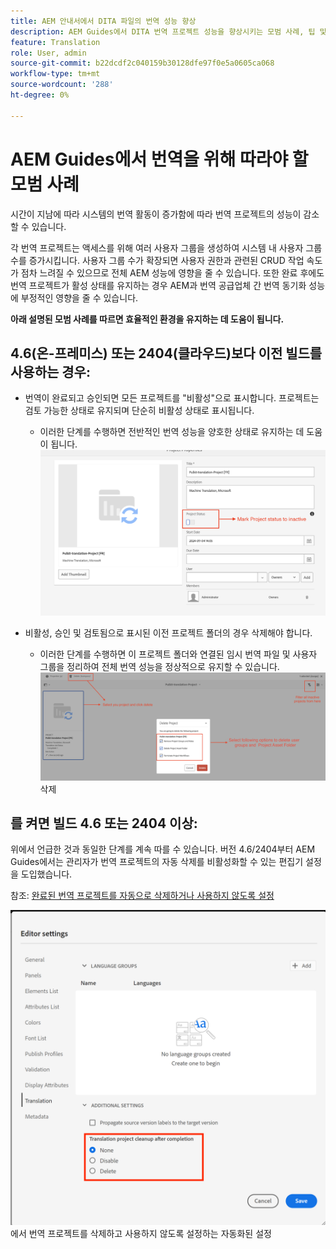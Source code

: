 ```yaml
---
title: AEM 안내서에서 DITA 파일의 번역 성능 향상
description: AEM Guides에서 DITA 번역 프로젝트 성능을 향상시키는 모범 사례, 팁 및 요령
feature: Translation
role: User, admin
source-git-commit: b22dcdf2c040159b30128dfe97f0e5a0605ca068
workflow-type: tm+mt
source-wordcount: '288'
ht-degree: 0%

---
```


# AEM Guides에서 번역을 위해 따라야 할 모범 사례

시간이 지남에 따라 시스템의 번역 활동이 증가함에 따라 번역 프로젝트의 성능이 감소할 수 있습니다.

각 번역 프로젝트는 액세스를 위해 여러 사용자 그룹을 생성하여 시스템 내 사용자 그룹 수를 증가시킵니다. 사용자 그룹 수가 확장되면 사용자 권한과 관련된 CRUD 작업 속도가 점차 느려질 수 있으므로 전체 AEM 성능에 영향을 줄 수 있습니다. 또한 완료 후에도 번역 프로젝트가 활성 상태를 유지하는 경우 AEM과 번역 공급업체 간 번역 동기화 성능에 부정적인 영향을 줄 수 있습니다.

**아래 설명된 모범 사례를 따르면 효율적인 환경을 유지하는 데 도움이 됩니다.**

## 4.6(온-프레미스) 또는 2404(클라우드)보다 이전 빌드를 사용하는 경우:

- 번역이 완료되고 승인되면 모든 프로젝트를 &quot;비활성&quot;으로 표시합니다. 프로젝트는 검토 가능한 상태로 유지되며 단순히 비활성 상태로 표시됩니다.
   - 이러한 단계를 수행하면 전반적인 번역 성능을 양호한 상태로 유지하는 데 도움이 됩니다.
     ![비활성 번역 프로젝트 ](../assets/translation/translation-project-image1.png)

- 비활성, 승인 및 검토됨으로 표시된 이전 프로젝트 폴더의 경우 삭제해야 합니다.
   - 이러한 단계를 수행하면 이 프로젝트 폴더와 연결된 임시 번역 파일 및 사용자 그룹을 정리하여 전체 번역 성능을 정상적으로 유지할 수 있습니다.
     ![번역 프로젝트 및 폴더 ](../assets/translation/translation-project-image2.png) 삭제


## 를 켜면 빌드 4.6 또는 2404 이상:

위에서 언급한 것과 동일한 단계를 계속 따를 수 있습니다. 버전 4.6/2404부터 AEM Guides에서는 관리자가 번역 프로젝트의 자동 삭제를 비활성화할 수 있는 편집기 설정을 도입했습니다.

참조: [완료된 번역 프로젝트를 자동으로 삭제하거나 사용하지 않도록 설정](https://experienceleague.adobe.com/en/docs/experience-manager-guides/using/user-guide/author-content/create-preview-topics/author-content-aem-guides/work-with-web-editor/translate-documents-web-editor#automatically-delete-or-disable-a-completed-translation-project)

![AEM Guides ](../assets/translation/translation-project-image3.png)에서 번역 프로젝트를 삭제하고 사용하지 않도록 설정하는 자동화된 설정